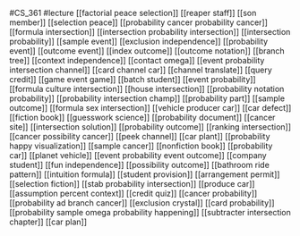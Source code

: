 #CS_361
#lecture
[[factorial peace selection]]
[[reaper staff]]
[[son member]]
[[selection peace]]
[[probability cancer probability cancer]]
[[formula intersection]]
[[intersection probability intersection]]
[[intersection probability]]
[[sample event]]
[[exclusion independence]]
[[probability event]]
[[outcome event]]
[[index outcome]]
[[outcome notation]]
[[branch tree]]
[[context independence]]
[[contact omega]]
[[event probability intersection channel]]
[[card channel car]]
[[channel translate]]
[[query credit]]
[[game event game]]
[[batch student]]
[[event probability]]
[[formula culture intersection]]
[[house intersection]]
[[probability notation probability]]
[[probability intersection champ]]
[[probability part]]
[[sample outcome]]
[[formula sex intersection]]
[[vehicle producer car]]
[[car defect]]
[[fiction book]]
[[guesswork science]]
[[probability document]]
[[cancer site]]
[[intersection solution]]
[[probability outcome]]
[[ranking intersection]]
[[cancer possibility cancer]]
[[peek channel]]
[[car plant]]
[[probability happy visualization]]
[[sample cancer]]
[[nonfiction book]]
[[probability car]]
[[planet vehicle]]
[[event probability event outcome]]
[[company student]]
[[fun independence]]
[[possibility outcome]]
[[bathroom ride pattern]]
[[intuition formula]]
[[student provision]]
[[arrangement permit]]
[[selection fiction]]
[[stab probability intersection]]
[[produce car]]
[[assumption percent context]]
[[credit quiz]]
[[cancer probability]]
[[probability ad branch cancer]]
[[exclusion crystal]]
[[card probability]]
[[probability sample omega probability happening]]
[[subtracter intersection chapter]]
[[car plan]]
